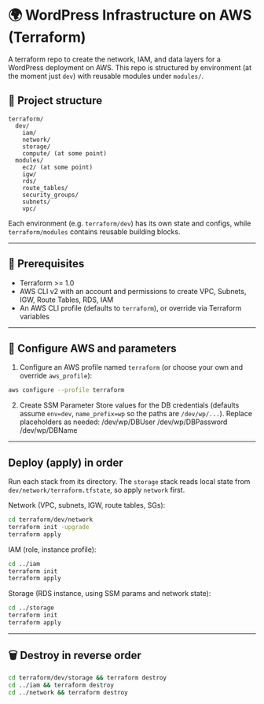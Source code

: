 # 🌍 WordPress Infrastructure on AWS (Terraform)

A terraform repo to create the network, IAM, and data layers for a WordPress deployment on AWS. This repo is structured by environment (at the moment just `dev`) with reusable modules under `modules/`.


## 📁 Project structure

```
terraform/
  dev/
    iam/
    network/
    storage/
    compute/ (at some point)
  modules/
    ec2/ (at some point)
    igw/
    rds/
    route_tables/
    security_groups/
    subnets/
    vpc/
```

Each environment (e.g. `terraform/dev`) has its own state and configs, while `terraform/modules` contains reusable building blocks.

---

## 🧰 Prerequisites
- Terraform >= 1.0
- AWS CLI v2 with an account and permissions to create VPC, Subnets, IGW, Route Tables, RDS, IAM
- An AWS CLI profile (defaults to `terraform`), or override via Terraform variables

---

## 🔐 Configure AWS and parameters

1) Configure an AWS profile named `terraform` (or choose your own and override `aws_profile`):

```bash
aws configure --profile terraform
```

2) Create SSM Parameter Store values for the DB credentials (defaults assume `env=dev`, `name_prefix=wp` so the paths are `/dev/wp/...`). Replace placeholders as needed:
/dev/wp/DBUser
/dev/wp/DBPassword
/dev/wp/DBName
 

---

## Deploy (apply) in order
Run each stack from its directory. The `storage` stack reads local state from `dev/network/terraform.tfstate`, so apply `network` first.

Network (VPC, subnets, IGW, route tables, SGs):
```bash
cd terraform/dev/network
terraform init -upgrade
terraform apply
```

IAM (role, instance profile):
```bash
cd ../iam
terraform init
terraform apply
```

Storage (RDS instance, using SSM params and network state):
```bash
cd ../storage
terraform init
terraform apply
```

---

## 🗑️ Destroy in reverse order
```bash
cd terraform/dev/storage && terraform destroy
cd ../iam && terraform destroy
cd ../network && terraform destroy
```
